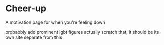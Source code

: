 # Cheer-up
A motivation page for when you're feeling down


probabbly add prominent lgbt figures
actually scratch that, it should be its own site separate from this
